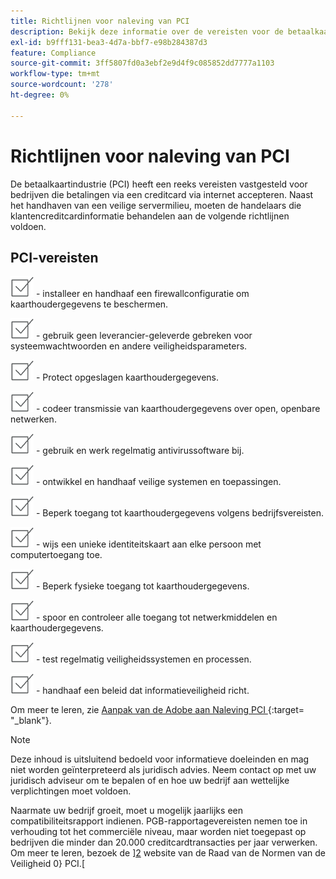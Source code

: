 ```yaml
---
title: Richtlijnen voor naleving van PCI
description: Bekijk deze informatie over de vereisten voor de betaalkaartindustrie (PCI) voor bedrijven die betalingen via een creditcard via internet accepteren.
exl-id: b9fff131-bea3-4d7a-bbf7-e98b284387d3
feature: Compliance
source-git-commit: 3ff5807fd0a3ebf2e9d4f9c085852dd7777a1103
workflow-type: tm+mt
source-wordcount: '278'
ht-degree: 0%

---
```


# Richtlijnen voor naleving van PCI

De betaalkaartindustrie (PCI) heeft een reeks vereisten vastgesteld voor bedrijven die betalingen via een creditcard via internet accepteren. Naast het handhaven van een veilige servermilieu, moeten de handelaars die klantencreditcardinformatie behandelen aan de volgende richtlijnen voldoen.

## PCI-vereisten

![&#x200B; checkbox &#x200B;](../assets/checkbox.png) - installeer en handhaaf een firewallconfiguratie om kaarthoudergegevens te beschermen.

![&#x200B; checkbox &#x200B;](../assets/checkbox.png) - gebruik geen leverancier-geleverde gebreken voor systeemwachtwoorden en andere veiligheidsparameters.

![&#x200B; checkbox &#x200B;](../assets/checkbox.png) - Protect opgeslagen kaarthoudergegevens.

![&#x200B; checkbox &#x200B;](../assets/checkbox.png) - codeer transmissie van kaarthoudergegevens over open, openbare netwerken.

![&#x200B; checkbox &#x200B;](../assets/checkbox.png) - gebruik en werk regelmatig antivirussoftware bij.

![&#x200B; checkbox &#x200B;](../assets/checkbox.png) - ontwikkel en handhaaf veilige systemen en toepassingen.

![&#x200B; checkbox &#x200B;](../assets/checkbox.png) - Beperk toegang tot kaarthoudergegevens volgens bedrijfsvereisten.

![&#x200B; checkbox &#x200B;](../assets/checkbox.png) - wijs een unieke identiteitskaart aan elke persoon met computertoegang toe.

![&#x200B; checkbox &#x200B;](../assets/checkbox.png) - Beperk fysieke toegang tot kaarthoudergegevens.

![&#x200B; checkbox &#x200B;](../assets/checkbox.png) - spoor en controleer alle toegang tot netwerkmiddelen en kaarthoudergegevens.

![&#x200B; checkbox &#x200B;](../assets/checkbox.png) - test regelmatig veiligheidssystemen en processen.

![&#x200B; checkbox &#x200B;](../assets/checkbox.png) - handhaaf een beleid dat informatieveiligheid richt.

Om meer te leren, zie [ Aanpak van de Adobe aan Naleving PCI ][1] {:target= &quot;_blank&quot;}.

>[!NOTE]
>
>Deze inhoud is uitsluitend bedoeld voor informatieve doeleinden en mag niet worden geïnterpreteerd als juridisch advies. Neem contact op met uw juridisch adviseur om te bepalen of en hoe uw bedrijf aan wettelijke verplichtingen moet voldoen.

Naarmate uw bedrijf groeit, moet u mogelijk jaarlijks een compatibiliteitsrapport indienen. PGB-rapportagevereisten nemen toe in verhouding tot het commerciële niveau, maar worden niet toegepast op bedrijven die minder dan 20.000 creditcardtransacties per jaar verwerken. Om meer te leren, bezoek de &rbrack;[2] website van de Raad van de Normen van de Veiligheid 0&rbrace; PCI.&lbrack;

[1]: https://business.adobe.com/nl/products/magento/pci-compliance.html
[2]: https://www.pcisecuritystandards.org/index.php
